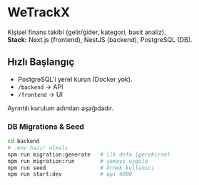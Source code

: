 # WeTrackX

Kişisel finans takibi (gelir/gider, kategori, basit analiz).  
**Stack:** Next.js (frontend), NestJS (backend), PostgreSQL (DB).

## Hızlı Başlangıç
- PostgreSQL’i yerel kurun (Docker yok).
- `/backend` → API
- `/frontend` → UI

Ayrıntılı kurulum adımları aşağıdadır.

### DB Migrations & Seed
```bash
cd backend
# .env hazır olmalı
npm run migration:generate   # ilk defa (gerekirse)
npm run migration:run        # şemayı uygula
npm run seed                 # örnek kullanıcı
npm run start:dev            # api 4000